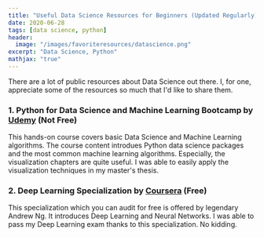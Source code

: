```yaml
---
title: "Useful Data Science Resources for Beginners (Updated Regularly)"
date: 2020-06-28
tags: [data science, python]
header:
  image: "/images/favoriteresources/datascience.png"
excerpt: "Data Science, Python"
mathjax: "true"
---
```



There are a lot of public resources about Data Science out there. I, for one, appreciate some of the resources so much that I'd like to share them. 

### 1. Python for Data Science and Machine Learning Bootcamp by [Udemy](https://www.udemy.com/course/python-for-data-science-and-machine-learning-bootcamp/) (Not Free)

  This hands-on course covers basic Data Science and Machine Learning algorithms. The course content introdues Python data science packages and the most common machine learning algorithms. Especially, the visualization chapters are quite useful. I was able to easily apply the visualization techniques in my master's thesis. 

### 2. Deep Learning Specialization by [Coursera](https://www.coursera.org/specializations/deep-learning) (Free)
  This specialization which you can audit for free is offered by legendary Andrew Ng. It introduces Deep Learning and Neural Networks. I was able to pass my Deep Learning exam thanks to this specialization. No kidding.



